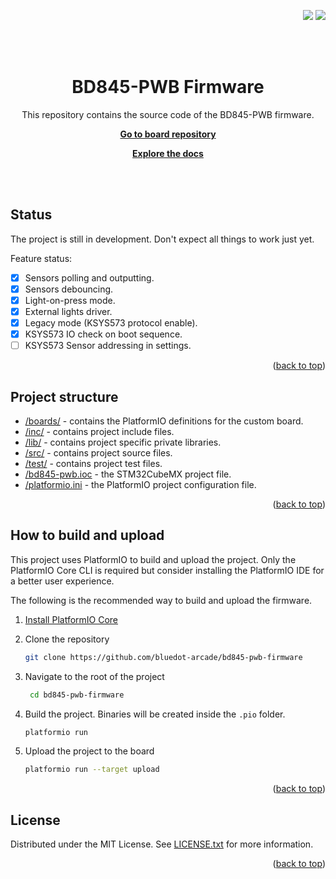 <p align="right">
    <a name="readme-top"></a>
    <a href="/LICENSE.txt"><img src="https://img.shields.io/badge/license-MIT-green" /></a> <a href=""><img src="https://img.shields.io/badge/version-0.0.2-red" /></a> 
</p>
<br><br>
<p align="center">
    <h1 align="center">BD845-PWB Firmware</h1>
    <p align="center">This repository contains the source code of the BD845-PWB firmware.</p>
    <p align="center"><strong><a href="https://github.com/bluedot-arcade/bd845-pwb-board">Go to board repository</a></strong></p>
    <p align="center"><strong><a href="https://docs.bluedotarcade.com/boards/bd845-pwb">Explore the docs</a></strong></p>
    <br><br>
</p>

## Status

The project is still in development. Don't expect all things to work just yet.

Feature status:
- [X] Sensors polling and outputting.
- [X] Sensors debouncing.
- [X] Light-on-press mode.
- [X] External lights driver.
- [X] Legacy mode (KSYS573 protocol enable).
- [X] KSYS573 IO check on boot sequence.
- [ ] KSYS573 Sensor addressing in settings.

<p align="right">(<a href="#readme-top">back to top</a>)</p>

## Project structure

* [/boards/](/boards/) - contains the PlatformIO definitions for the custom board.
* [/inc/](/inc/) - contains project include files.
* [/lib/](/lib/) - contains project specific private libraries.
* [/src/](/src/) - contains project source files.
* [/test/](/test/) - contains project test files.
* [/bd845-pwb.ioc](/bd845-pwb.ioc) - the STM32CubeMX project file.
* [/platformio.ini](/platformio.ini) - the PlatformIO project configuration file.

<p align="right">(<a href="#readme-top">back to top</a>)</p>

## How to build and upload

This project uses PlatformIO to build and upload the project. Only the PlatformIO Core CLI is required but consider installing the PlatformIO IDE for a better user experience.

The following is the recommended way to build and upload the firmware.

1. [Install PlatformIO Core][PlatformIO Core Docs]

2. Clone the repository 
    ```bash
    git clone https://github.com/bluedot-arcade/bd845-pwb-firmware
    ```

3. Navigate to the root of the project
   ```bash
    cd bd845-pwb-firmware
    ```

4. Build the project. Binaries will be created inside the `.pio` folder.
    ```bash
    platformio run
    ```
    
5. Upload the project to the board
    ```bash
    platformio run --target upload
    ```

<p align="right">(<a href="#readme-top">back to top</a>)</p>

## License

Distributed under the MIT License. See [LICENSE.txt] for more information.

<p align="right">(<a href="#readme-top">back to top</a>)</p>

[LICENSE.txt]: /LICENSE.txt
[PlatformIO Core Docs]: https://docs.platformio.org/en/latest/core/index.html
[PlatformIO Docs]: https://docs.platformio.org/